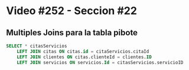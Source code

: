 # Video #252 - Seccion #22

## Multiples Joins para la tabla pibote

```sql
SELECT * citasServicios
    LEFT JOIN citas ON citas.id = citaServicios.citaId
    LEFT JOIN clientes ON citas.clienteId = clientes.ID
    LEFT JOIN servicios ON servicios.Id = citasServicios.servicioID
```

